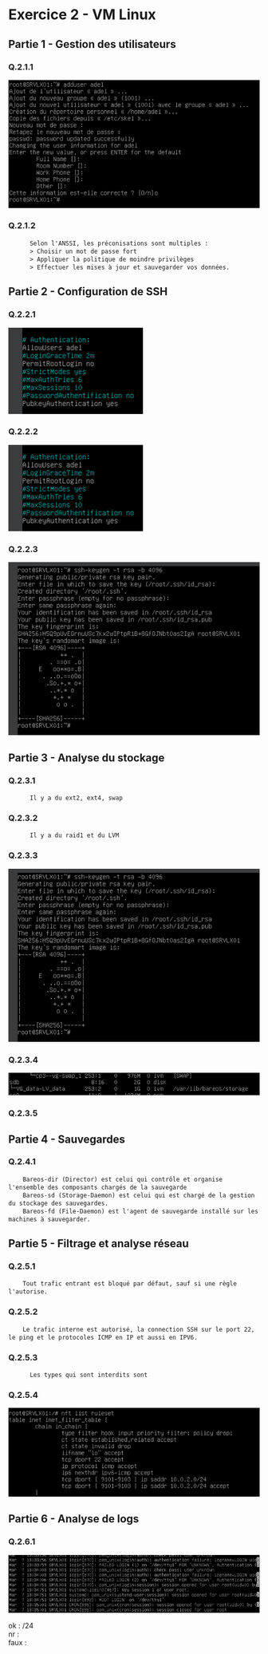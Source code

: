 # Exercice 2 - VM Linux # 

## Partie 1 - Gestion des utilisateurs ##
### Q.2.1.1 ###   
![](https://github.com/AdeL448/Checkpoint3/blob/main/Ressources/Q.2.1.1.png) 
### Q.2.1.2 ###   
          Selon l'ANSSI, les préconisations sont multiples :  
          > Choisir un mot de passe fort 
          > Appliquer la politique de moindre privilèges
          > Effectuer les mises à jour et sauvegarder vos données.
          
## Partie 2 - Configuration de SSH ##
### Q.2.2.1 ###   
![](https://github.com/AdeL448/Checkpoint3/blob/main/Ressources/Q.2.2.1.png) 
### Q.2.2.2 ###   
![](https://github.com/AdeL448/Checkpoint3/blob/main/Ressources/Q.2.2.2.png) 
### Q.2.2.3 ###   
![](https://github.com/AdeL448/Checkpoint3/blob/main/Ressources/Q.2.2.3.png) 

## Partie 3 - Analyse du stockage ##
### Q.2.3.1 ###   
          Il y a du ext2, ext4, swap  
### Q.2.3.2 ###  
          Il y a du raid1 et du LVM  
### Q.2.3.3 ###   
![](https://github.com/AdeL448/Checkpoint3/blob/main/Ressources/Q.2.2.3.png) 

### Q.2.3.4 ###   
![](https://github.com/AdeL448/Checkpoint3/blob/main/Ressources/Q.2.3.4.png) 
### Q.2.3.5 ###   

## Partie 4 - Sauvegardes ##
### Q.2.4.1 ###  
        Bareos-dir (Director) est celui qui contrôle et organise l'ensemble des composants chargés de la sauvegarde
        Bareos-sd (Storage-Daemon) est celui qui est chargé de la gestion du stockage des sauvegardes.
        Bareos-fd (File-Daemon) est l'agent de sauvegarde installé sur les machines à sauvegarder.

## Partie 5 - Filtrage et analyse réseau ##

### Q.2.5.1 ###  
        Tout trafic entrant est bloqué par défaut, sauf si une règle l'autorise.  
### Q.2.5.2 ###  
        Le trafic interne est autorisé, la connection SSH sur le port 22, le ping et le protocoles ICMP en IP et aussi en IPV6.
### Q.2.5.3 ###     
          Les types qui sont interdits sont 
### Q.2.5.4 ###   
![](https://github.com/AdeL448/Checkpoint3/blob/main/Ressources/Q.2.5.4.png) 

## Partie 6 - Analyse de logs ##

### Q.2.6.1 ###   
![](https://github.com/AdeL448/Checkpoint3/blob/main/Ressources/Q.2.6.1.png) 

ok : /24  
nr :  
faux :   
